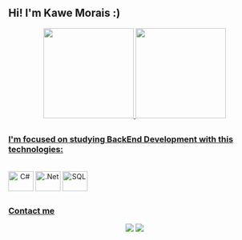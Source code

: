 ## Hi! I'm Kawe Morais :)


<div align='center'>
  <a href="https://github.com/kawemorais">
  <img height="180em" src="https://github-readme-stats.vercel.app/api?username=kawemorais&show_icons=true&theme=tokyonight&include_all_commits=true&count_private=true"/>
  <img height="180em" src="https://github-readme-stats.vercel.app/api/top-langs/?username=kawemorais&layout=compact&langs_count=7&theme=tokyonight"/>
</div>

   ##
### I'm focused on studying BackEnd Development with this technologies:
<div style="display: inline-block" align='center'><br>
  <img align="center" alt="C#" height="40" width="50" src="https://cdn.jsdelivr.net/gh/devicons/devicon/icons/java/java-original-wordmark.svg">
 <img align="center" alt=".Net" height="40" width="50" src="https://cdn.jsdelivr.net/gh/devicons/devicon/icons/spring/spring-plain-wordmark.svg">
 <img align="center" alt="SQL" height="40" width="50" src="https://img.shields.io/badge/MySQL-00000F?style=for-the-badge&logo=mysql&logoColor=white">

</div>

  ##
### Contact me
<div align='center'>
 <a href = "kawemc@hotmail.com"><img src="https://img.shields.io/badge/Microsoft_Outlook-0078D4?style=for-the-badge&logo=microsoft-outlook&logoColor=white" target="_blank"></a>
  <a href="https://www.linkedin.com/in/kawemorais/" target="_blank"><img src="https://img.shields.io/badge/-LinkedIn-%230077B5?style=for-the-badge&logo=linkedin&logoColor=white" target="_blank"></a> 
</div>
